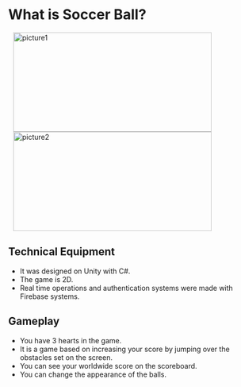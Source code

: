 # What is Soccer Ball?

<div style = "margin : 10px">

<img src="https://i.ibb.co/Dr8yD5v/picture1.jpg" alt="picture1" border="0" width="400" height="200"/>
<img src="https://i.ibb.co/Dg9XmZ2/unnamed-1.jpg" alt="picture2" border="0"width="400" height="200" />
</div>

## Technical Equipment

- It was designed on Unity with C#.
- The game is 2D.
- Real time operations and authentication systems were made with Firebase systems.



## Gameplay

- You have 3 hearts in the game.
- It is a game based on increasing your score by jumping over the obstacles set on the screen.
- You can see your worldwide score on the scoreboard.
- You can change the appearance of the balls.




